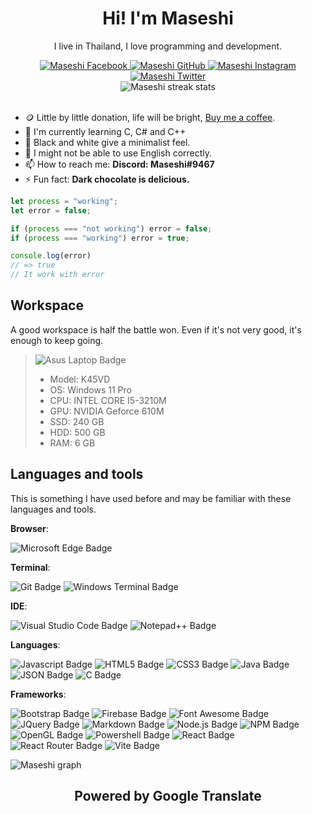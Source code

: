 <h1 align="center">Hi! I'm Maseshi</h1>
<div align="center">
  <p>I live in Thailand, I love programming and development.</p>
  <a href="https://www.facebook.com/ChaiwatSuwannarat">
    <img alt="Maseshi Facebook" src="https://img.shields.io/badge/Facebook-1877F2?style=for-the-badge&logo=facebook&logoColor=white" />
  </a>
  <a href="https://github.com/Maseshi">
    <img alt="Maseshi GitHub" src="https://img.shields.io/badge/GitHub-100000?style=for-the-badge&logo=github&logoColor=white" />
  </a>
  <a href="https://www.instagram.com/chaiwat_itg">
    <img alt="Maseshi Instagram" src="https://img.shields.io/badge/Instagram-E4405F?style=for-the-badge&logo=instagram&logoColor=white" />
  </a>
  <a href="https://twitter.com/chaiwat_twt">
    <img alt="Maseshi Twitter" src="https://img.shields.io/badge/Twitter-1DA1F2?style=for-the-badge&logo=twitter&logoColor=white" />
  </a>
  <br />
  <img alt="Maseshi streak stats" src="https://github-readme-streak-stats.herokuapp.com/?user=Maseshi" />
</div>

<br />

- 🪙 Little by little donation, life will be bright, [Buy me a coffee](https://www.buymeacoffee.com/maseshi).
- 🌱 I'm currently learning C, C# and C++
- 🎨 Black and white give a minimalist feel.
- 💬 I might not be able to use English correctly.
- 📫 How to reach me: **Discord: Maseshi#9467**
- ⚡ Fun fact: **Dark chocolate is delicious.**

```javascript
let process = "working";
let error = false;

if (process === "not working") error = false;
if (process === "working") error = true;

console.log(error)
// => true
// It work with error
```

## Workspace

A good workspace is half the battle won. Even if it's not very good, it's enough to keep going.

> ![Asus Laptop Badge](https://img.shields.io/badge/asus%20laptop-000000?style=for-the-badge&logo=asus&logoColor=white)
>
> - Model: K45VD
> - OS: Windows 11 Pro
> - CPU: INTEL CORE I5-3210M
> - GPU: NVIDIA Geforce 610M
> - SSD: 240 GB
> - HDD: 500 GB
> - RAM: 6 GB

## Languages and tools

This is something I have used before and may be familiar with these languages and tools.

**Browser**:

![Microsoft Edge Badge](https://img.shields.io/badge/Microsoft_Edge-0078D7?style=for-the-badge&logo=Microsoft-edge&logoColor=white)

**Terminal**:

![Git Badge](https://img.shields.io/badge/GIT-E44C30?style=for-the-badge&logo=git&logoColor=white)
![Windows Terminal Badge](https://img.shields.io/badge/windows%20terminal-4D4D4D?style=for-the-badge&logo=windows%20terminal&logoColor=white)

**IDE**:

![Visual Studio Code Badge](https://img.shields.io/badge/Visual_Studio_Code-0078D4?style=for-the-badge&logo=visual%20studio%20code&logoColor=white)
![Notepad++ Badge](https://img.shields.io/badge/Notepad++-90E59A.svg?style=for-the-badge&logo=notepad%2B%2B&logoColor=black)

**Languages**:

![Javascript Badge](https://img.shields.io/badge/JavaScript-323330?style=for-the-badge&logo=javascript&logoColor=F7DF1E)
![HTML5 Badge](https://img.shields.io/badge/HTML5-E34F26?style=for-the-badge&logo=html5&logoColor=white)
![CSS3 Badge](https://img.shields.io/badge/CSS3-1572B6?style=for-the-badge&logo=css3&logoColor=white)
![Java Badge](https://img.shields.io/badge/Java-ED8B00?style=for-the-badge&logo=java&logoColor=white)
![JSON Badge](https://img.shields.io/badge/json-5E5C5C?style=for-the-badge&logo=json&logoColor=white)
![C Badge](https://img.shields.io/badge/C-00599C?style=for-the-badge&logo=c&logoColor=white)

**Frameworks**:

![Bootstrap Badge](https://img.shields.io/badge/Bootstrap-563D7C?style=for-the-badge&logo=bootstrap&logoColor=white)
![Firebase Badge](https://img.shields.io/badge/firebase-ffca28?style=for-the-badge&logo=firebase&logoColor=black)
![Font Awesome Badge](https://img.shields.io/badge/Font_Awesome-339AF0?style=for-the-badge&logo=fontawesome&logoColor=white)
![JQuery Badge](https://img.shields.io/badge/jQuery-0769AD?style=for-the-badge&logo=jquery&logoColor=white)
![Markdown Badge](https://img.shields.io/badge/Markdown-000000?style=for-the-badge&logo=markdown&logoColor=white)
![Node.js Badge](https://img.shields.io/badge/Node.js-339933?style=for-the-badge&logo=nodedotjs&logoColor=white)
![NPM Badge](https://img.shields.io/badge/npm-CB3837?style=for-the-badge&logo=npm&logoColor=white)
![OpenGL Badge](https://img.shields.io/badge/OpenGL-FFFFFF?style=for-the-badge&logo=opengl)
![Powershell Badge](https://img.shields.io/badge/PowerShell-5391FE?style=for-the-badge&logo=PowerShell&logoColor=white)
![React Badge](https://img.shields.io/badge/React-20232A?style=for-the-badge&logo=react&logoColor=61DAFB)
![React Router Badge](https://img.shields.io/badge/React_Router-CA4245?style=for-the-badge&logo=react-router&logoColor=white)
![Vite Badge](https://img.shields.io/badge/Vite-B73BFE?style=for-the-badge&logo=vite&logoColor=FFD62E)

<img align="center" alt="Maseshi graph" src="https://activity-graph.herokuapp.com/graph?username=Maseshi&theme=minimal" />

<h2 align="center">Powered by Google Translate</h2>
